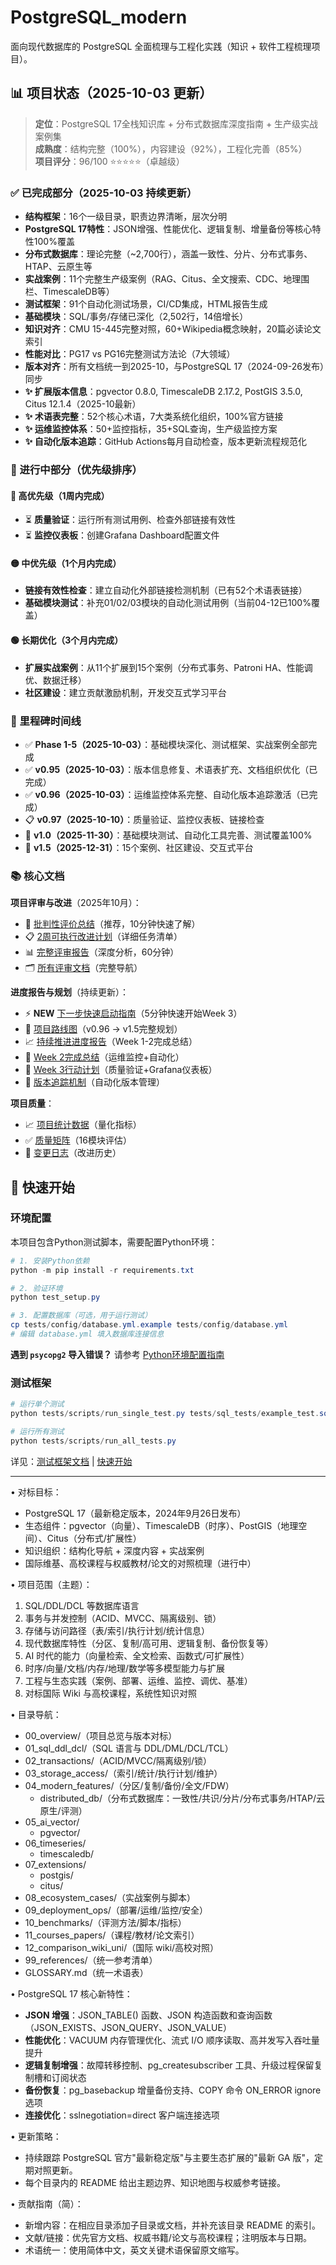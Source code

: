# PostgreSQL_modern

面向现代数据库的 PostgreSQL 全面梳理与工程化实践（知识 + 软件工程梳理项目）。

## 📊 项目状态（2025-10-03 更新）

> **定位**：PostgreSQL 17全栈知识库 + 分布式数据库深度指南 + 生产级实战案例集  
> **成熟度**：结构完整（100%），内容建设（92%），工程化完善（85%）  
> **项目评分**：96/100 ⭐⭐⭐⭐⭐（卓越级）

### ✅ 已完成部分（2025-10-03 持续更新）

- **结构框架**：16个一级目录，职责边界清晰，层次分明
- **PostgreSQL 17特性**：JSON增强、性能优化、逻辑复制、增量备份等核心特性100%覆盖
- **分布式数据库**：理论完整（~2,700行），涵盖一致性、分片、分布式事务、HTAP、云原生等
- **实战案例**：11个完整生产级案例（RAG、Citus、全文搜索、CDC、地理围栏、TimescaleDB等）
- **测试框架**：91个自动化测试场景，CI/CD集成，HTML报告生成
- **基础模块**：SQL/事务/存储已深化（2,502行，14倍增长）
- **知识对齐**：CMU 15-445完整对照，60+Wikipedia概念映射，20篇必读论文索引
- **性能对比**：PG17 vs PG16完整测试方法论（7大领域）
- **版本对齐**：所有文档统一到2025-10，与PostgreSQL 17（2024-09-26发布）同步
- **✨ 扩展版本信息**：pgvector 0.8.0, TimescaleDB 2.17.2, PostGIS 3.5.0, Citus 12.1.4（2025-10最新）
- **✨ 术语表完整**：52个核心术语，7大类系统化组织，100%官方链接
- **✨ 运维监控体系**：50+监控指标，35+SQL查询，生产级监控方案
- **✨ 自动化版本追踪**：GitHub Actions每月自动检查，版本更新流程规范化

### 🚧 进行中部分（优先级排序）

#### 🔴 高优先级（1周内完成）

- ⏳ **质量验证**：运行所有测试用例、检查外部链接有效性
- ⏳ **监控仪表板**：创建Grafana Dashboard配置文件

#### 🟡 中优先级（1个月内完成）

- **链接有效性检查**：建立自动化外部链接检测机制（已有52个术语表链接）
- **基础模块测试**：补充01/02/03模块的自动化测试用例（当前04-12已100%覆盖）

#### 🟢 长期优化（3个月内完成）

- **扩展实战案例**：从11个扩展到15个案例（分布式事务、Patroni HA、性能调优、数据迁移）
- **社区建设**：建立贡献激励机制，开发交互式学习平台

### 📅 里程碑时间线

- ✅ **Phase 1-5（2025-10-03）**：基础模块深化、测试框架、实战案例全部完成
- ✅ **v0.95（2025-10-03）**：版本信息修复、术语表扩充、文档组织优化（已完成）
- ✅ **v0.96（2025-10-03）**：运维监控体系完整、自动化版本追踪激活（已完成）
- 📋 **v0.97（2025-10-10）**：质量验证、监控仪表板、链接检查
- 🎯 **v1.0（2025-11-30）**：基础模块测试、自动化工具完善、测试覆盖100%
- 🚀 **v1.5（2025-12-31）**：15个案例、社区建设、交互式平台

### 📚 核心文档

**项目评审与改进**（2025年10月）：

- 🌟 [批判性评价总结](CRITICAL_EVALUATION_SUMMARY_2025_10.md)（推荐，10分钟快速了解）
- 📋 [2周可执行改进计划](ACTIONABLE_IMPROVEMENT_PLAN_2025_10.md)（详细任务清单）
- 📊 [完整评审报告](docs/reviews/2025_10_critical_review.md)（深度分析，60分钟）
- 🗂️ [所有评审文档](docs/reviews/INDEX.md)（完整导航）

**进度报告与规划**（持续更新）：

- ⚡ **NEW** [下一步快速启动指南](NEXT_STEPS_QUICK_GUIDE.md)（5分钟快速开始Week 3）
- 🎯 [项目路线图](PROJECT_ROADMAP.md)（v0.96 → v1.5完整规划）
- 📈 [持续推进进度报告](CONTINUOUS_IMPROVEMENT_PROGRESS_2025_10_03.md)（Week 1-2完成总结）
- 📝 [Week 2完成总结](WEEK_2_COMPLETED_SUMMARY.md)（运维监控+自动化）
- 🚀 [Week 3行动计划](WEEK_3_ACTION_PLAN.md)（质量验证+Grafana仪表板）
- 🔧 [版本追踪机制](docs/VERSION_TRACKING.md)（自动化版本管理）

**项目质量**：

- 📈 [项目统计数据](docs/reviews/PROJECT_STATISTICS.md)（量化指标）
- ✅ [质量矩阵](QUALITY_MATRIX.md)（16模块评估）
- 📝 [变更日志](CHANGELOG.md)（改进历史）

## 🚀 快速开始

### 环境配置

本项目包含Python测试脚本，需要配置Python环境：

```powershell
# 1. 安装Python依赖
python -m pip install -r requirements.txt

# 2. 验证环境
python test_setup.py

# 3. 配置数据库（可选，用于运行测试）
cp tests/config/database.yml.example tests/config/database.yml
# 编辑 database.yml 填入数据库连接信息
```

**遇到 `psycopg2` 导入错误？** 请参考 [Python环境配置指南](SETUP_PYTHON_ENVIRONMENT.md)

### 测试框架

```powershell
# 运行单个测试
python tests/scripts/run_single_test.py tests/sql_tests/example_test.sql

# 运行所有测试
python tests/scripts/run_all_tests.py
```

详见：[测试框架文档](tests/README.md) | [快速开始](tests/QUICK_START.md)

---

• 对标目标：

- PostgreSQL 17（最新稳定版本，2024年9月26日发布）
- 生态组件：pgvector（向量）、TimescaleDB（时序）、PostGIS（地理空间）、Citus（分布式/扩展性）
- 知识组织：结构化导航 + 深度内容 + 实战案例
- 国际维基、高校课程与权威教材/论文的对照梳理（进行中）

• 项目范围（主题）：

  1) SQL/DDL/DCL 等数据库语言
  2) 事务与并发控制（ACID、MVCC、隔离级别、锁）
  3) 存储与访问路径（表/索引/执行计划/统计信息）
  4) 现代数据库特性（分区、复制/高可用、逻辑复制、备份恢复等）
  5) AI 时代的能力（向量检索、全文检索、函数式/可扩展性）
  6) 时序/向量/文档/内存/地理/数学等多模型能力与扩展
  7) 工程与生态实践（案例、部署、运维、监控、调优、基准）
  8) 对标国际 Wiki 与高校课程，系统性知识对照

• 目录导航：

- 00_overview/（项目总览与版本对标）
- 01_sql_ddl_dcl/（SQL 语言与 DDL/DML/DCL/TCL）
- 02_transactions/（ACID/MVCC/隔离级别/锁）
- 03_storage_access/（索引/统计/执行计划/维护）
- 04_modern_features/（分区/复制/备份/全文/FDW）
  - distributed_db/（分布式数据库：一致性/共识/分片/分布式事务/HTAP/云原生/评测）
- 05_ai_vector/
  - pgvector/
- 06_timeseries/
  - timescaledb/
- 07_extensions/
  - postgis/
  - citus/
- 08_ecosystem_cases/（实战案例与脚本）
- 09_deployment_ops/（部署/运维/监控/安全）
- 10_benchmarks/（评测方法/脚本/指标）
- 11_courses_papers/（课程/教材/论文索引）
- 12_comparison_wiki_uni/（国际 wiki/高校对照）
- 99_references/（统一参考清单）
- GLOSSARY.md（统一术语表）

• PostgreSQL 17 核心新特性：

- **JSON 增强**：JSON_TABLE() 函数、JSON 构造函数和查询函数（JSON_EXISTS、JSON_QUERY、JSON_VALUE）
- **性能优化**：VACUUM 内存管理优化、流式 I/O 顺序读取、高并发写入吞吐量提升
- **逻辑复制增强**：故障转移控制、pg_createsubscriber 工具、升级过程保留复制槽和订阅状态
- **备份恢复**：pg_basebackup 增量备份支持、COPY 命令 ON_ERROR ignore 选项
- **连接优化**：sslnegotiation=direct 客户端连接选项

• 更新策略：

- 持续跟踪 PostgreSQL 官方"最新稳定版"与主要生态扩展的"最新 GA 版"，定期对照更新。
- 每个目录内的 README 给出主题边界、知识地图与权威参考链接。

• 贡献指南（简）：

- 新增内容：在相应目录添加子目录或文档，并补充该目录 README 的索引。
- 文献/链接：优先官方文档、权威书籍/论文与高校课程；注明版本与日期。
- 术语统一：使用简体中文，英文关键术语保留原文缩写。
